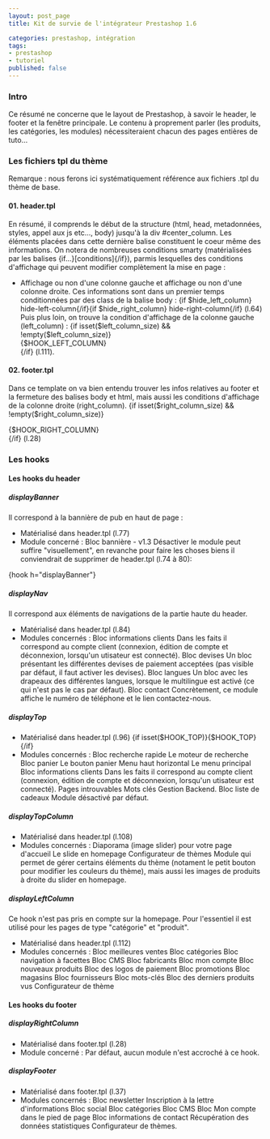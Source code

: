 ```yaml
---
layout: post_page
title: Kit de survie de l'intégrateur Prestashop 1.6

categories: prestashop, intégration
tags:
- prestashop
- tutoriel
published: false
---
```




### Intro

Ce résumé ne concerne que le layout de Prestashop, à savoir le header, le footer et la fenêtre principale. Le contenu à proprement parler (les produits, les catégories, les modules) nécessiteraient chacun des pages entières de tuto...

### Les fichiers tpl du thème

Remarque : nous ferons ici systématiquement référence aux fichiers .tpl du thème de base.

#### 01. header.tpl
En résumé, il comprends le début de la structure (html, head, metadonnées, styles, appel aux js etc..., body) jusqu'à la div #center_column.
Les éléments placées dans cette dernière balise constituent le coeur même des informations.
On notera de nombreuses conditions smarty (matérialisées par les balises {if...}[conditions]{/if}), parmis lesquelles des conditions d'affichage qui peuvent modifier complètement la mise en page :
- Affichage ou non d'une colonne gauche et affichage ou non d'une colonne droite.
Ces informations sont dans un premier temps conditionnées par des class de la balise body :
{if $hide_left_column} hide-left-column{/if}{if $hide_right_column} hide-right-column{/if} (l.64)
Puis plus loin, on trouve la condition d'affichage de la colonne gauche (left_column) :
{if isset($left_column_size) && !empty($left_column_size)}<div id="left_column" class="column col-xs-12 col-sm-{$left_column_size|intval}">{$HOOK_LEFT_COLUMN}</div>{/if} (l.111).

#### 02. footer.tpl
Dans ce template on va bien entendu trouver les infos relatives au footer et la fermeture des balises body et html, mais aussi les conditions d'affichage de la colonne droite (right_column).
{if isset($right_column_size) && !empty($right_column_size)}<div id="right_column" class="col-xs-12 col-sm-{$right_column_size|intval} column">{$HOOK_RIGHT_COLUMN}</div>{/if} (l.28)

### Les hooks

#### Les hooks du header

##### displayBanner

Il correspond à la bannière de pub en haut de page : 
- Matérialisé dans header.tpl (l.77)
- Module concerné : 
Bloc bannière  - v1.3
Désactiver le module peut suffire "visuellement", en revanche pour faire les choses biens il conviendrait de supprimer de header.tpl  (l.74 à 80):
<div class="banner">
    <div class="container">
        <div class="row">
            {hook h="displayBanner"}
        </div>
    </div>
</div>

##### displayNav

Il correspond aux éléments de navigations de la partie haute du header.
- Matérialisé dans header.tpl (l.84)
- Modules concernés :
Bloc informations clients
    Dans les faits il correspond au compte client (connexion, édition de compte et déconnexion, lorsqu'un utisateur est connecté).
Bloc devises
    Un bloc présentant les différentes devises de paiement acceptées (pas visible par défaut, il faut activer les devises).
Bloc langues
    Un bloc avec les drapeaux des différentes langues, lorsque le multilingue est activé (ce qui n'est pas le cas par défaut).
Bloc contact
    Concrètement, ce module affiche le numéro de téléphone et le lien contactez-nous.
    
##### displayTop

- Matérialisé dans header.tpl (l.96) {if isset($HOOK_TOP)}{$HOOK_TOP}{/if}
- Modules concernés :
Bloc recherche rapide
    Le moteur de recherche
Bloc panier
    Le bouton panier
Menu haut horizontal
    Le menu principal
Bloc informations clients
    Dans les faits il correspond au compte client (connexion, édition de compte et déconnexion, lorsqu'un utisateur est connecté).
Pages introuvables
Mots clés
    Gestion Backend.
Bloc liste de cadeaux
    Module désactivé par défaut.
    
##### displayTopColumn

- Matérialisé dans header.tpl (l.108) 
- Modules concernés :
Diaporama (image slider) pour votre page d'accueil
    Le slide en homepage
Configurateur de thèmes
    Module qui permet de gérer certains éléments du thème (notament le petit bouton pour modifier les couleurs du thème), mais aussi les images de produits à droite du slider en homepage.


##### displayLeftColumn

Ce hook n'est pas pris en compte sur la homepage. Pour l'essentiel il est utilisé pour les pages de type "catégorie" et "produit".
- Matérialisé dans header.tpl (l.112)
- Modules concernés :
Bloc meilleures ventes
Bloc catégories
Bloc navigation à facettes
Bloc CMS
Bloc fabricants
Bloc mon compte
Bloc nouveaux produits
Bloc des logos de paiement
Bloc promotions
Bloc magasins
Bloc fournisseurs
Bloc mots-clés
Bloc des derniers produits vus
Configurateur de thème

#### Les hooks du footer

##### displayRightColumn

- Matérialisé dans footer.tpl (l.28)
- Module concerné : 
Par défaut, aucun module n'est accroché à ce hook.

##### displayFooter

- Matérialisé dans footer.tpl (l.37)
- Modules concernés : 
Bloc newsletter
    Inscription à la lettre d'informations
Bloc social
Bloc catégories
Bloc CMS
Bloc Mon compte dans le pied de page
Bloc informations de contact
Récupération des données statistiques
Configurateur de thèmes.
